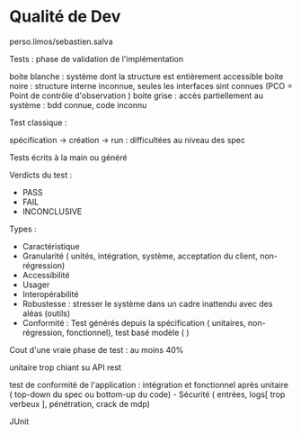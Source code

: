 # Qualité de Dev 

perso.limos/sebastien.salva

Tests : phase de validation de l'implémentation 

boite blanche : système dont la structure est entièrement accessible 
boite noire : structure interne inconnue, seules les interfaces sint connues (PCO = Point de contrôle d'observation )
boite grise : accès partiellement au système : bdd connue, code inconnu 

Test classique : 

spécification -> création -> run : difficultées au niveau des spec 

Tests écrits à la main ou généré 

Verdicts du test : 
- PASS
- FAIL
- INCONCLUSIVE 

Types : 

- Caractéristique 
- Granularité ( unités, intégration, système, acceptation du client, non-régression)
- Accessibilité
- Usager 
- Interopérabilité
- Robustesse : stresser le système dans un cadre inattendu avec des aléas (outils)
- Conformité : Test générés depuis la spécification ( unitaires, non-régression, fonctionnel), test basé modèle ( )

Cout d'une vraie phase de test : au moins 40% 

unitaire trop chiant su API rest 

test de conformité de l'application : intégration et fonctionnel après unitaire ( top-down du spec ou bottom-up du code)
    - Sécurité ( entrées, logs[ trop verbeux ], pénétration, crack de mdp)

JUnit 